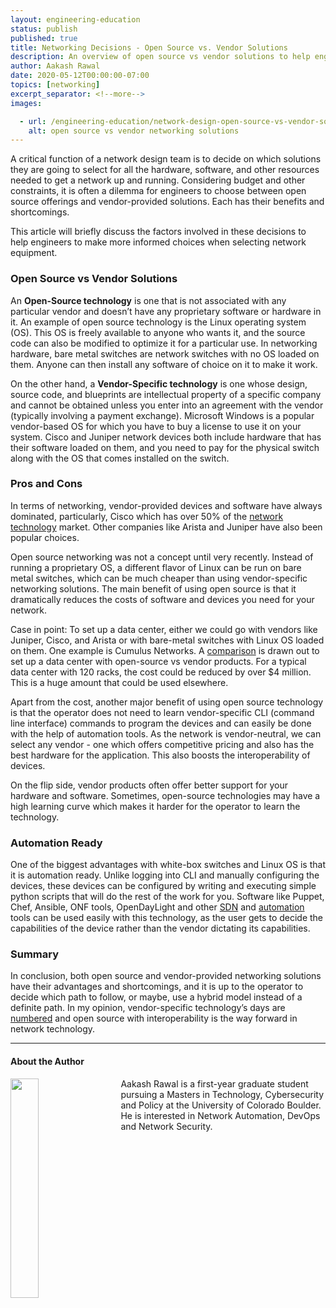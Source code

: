 ```yaml
---
layout: engineering-education
status: publish
published: true
title: Networking Decisions - Open Source vs. Vendor Solutions  
description: An overview of open source vs vendor solutions to help engineers to make a more informed choice when selecting network equipment.
author: Aakash Rawal
date: 2020-05-12T00:00:00-07:00
topics: [networking]
excerpt_separator: <!--more-->
images:

  - url: /engineering-education/network-design-open-source-vs-vendor-solutions/hero.jpg
    alt: open source vs vendor networking solutions
---
```

A critical function of a network design team is to decide on which solutions they are going to select for all the hardware, software, and other resources needed to get a network up and running. Considering budget and other constraints, it is often a dilemma for engineers to choose between open source offerings and vendor-provided solutions. Each has their benefits and shortcomings.

<!--more-->
This article will briefly discuss the factors involved in these decisions to help engineers to make more informed choices when selecting network equipment.

### Open Source vs Vendor Solutions
An **Open-Source technology** is one that is not associated with any particular vendor and doesn’t have any proprietary software or hardware in it. An example of open source technology is the Linux operating system (OS). This OS is freely available to anyone who wants it, and the source code can also be modified to optimize it for a particular use. In networking hardware, bare metal switches are network switches with no OS loaded on them. Anyone can then install any software of choice on it to make it work.

On the other hand, a **Vendor-Specific technology** is one whose design, source code, and blueprints are intellectual property of a specific company and cannot be obtained unless you enter into an agreement with the vendor (typically involving a payment exchange). Microsoft Windows is a popular vendor-based OS for which you have to buy a license to use it on your system. Cisco and Juniper network devices both include hardware that has their software loaded on them, and you need to pay for the physical switch along with the OS that comes installed on the switch.

### Pros and Cons
In terms of networking, vendor-provided devices and software have always dominated, particularly, Cisco which has over 50% of the [network technology](https://www.networkworld.com/article/3038301/ciscos-dominance-continues.html) market. Other companies like Arista and Juniper have also been popular choices.

Open source networking was not a concept until very recently. Instead of running a proprietary OS, a different flavor of Linux can be run on bare metal switches, which can be much cheaper than using vendor-specific networking solutions. The main benefit of using open source is that it dramatically reduces the costs of software and devices you need for your network.

Case in point: To set up a data center, either we could go with vendors like Juniper, Cisco, and Arista or with bare-metal switches with Linux OS loaded on them. One example is Cumulus Networks. A [comparison](https://cumulusnetworks.com/products/total-cost-ownership/) is drawn out to set up a data center with open-source vs vendor products. For a typical data center with 120 racks, the cost could be reduced by over $4 million. This is a huge amount that could be used elsewhere.

Apart from the cost, another major benefit of using open source technology is that the operator does not need to learn vendor-specific CLI (command line interface) commands to program the devices and can easily be done with the help of automation tools. As the network is vendor-neutral, we can select any vendor - one which offers competitive pricing and also has the best hardware for the application. This also boosts the interoperability of devices.

On the flip side, vendor products often offer better support for your hardware and software. Sometimes, open-source technologies may have a high learning curve which makes it harder for the operator to learn the technology.

### Automation Ready
One of the biggest advantages with white-box switches and Linux OS is that it is automation ready. Unlike logging into CLI and manually configuring the devices, these devices can be configured by writing and executing simple python scripts that will do the rest of the work for you. Software like Puppet, Chef, Ansible, ONF tools, OpenDayLight and other [SDN](https://www.networkcomputing.com/networking/10-sdn-platform-options) and [automation](https://www.rogerperkin.co.uk/network-automation/tools/) tools can be used easily with this technology, as the user gets to decide the capabilities of the device rather than the vendor dictating its capabilities.

### Summary
In conclusion, both open source and vendor-provided networking solutions have their advantages and shortcomings, and it is up to the operator to decide which path to follow, or maybe, use a hybrid model instead of a definite path. In my opinion, vendor-specific technology’s days are [numbered](https://techcrunch.com/2019/01/12/how-open-source-software-took-over-the-world/) and open source with interoperability is the way forward in network technology.

---

#### About the Author
<img style="float: left; padding-right: 5%; margin-bottom: 10px; width:30%;" src="/engineering-education/authors/aakash-rawal/avatar.jpeg">Aakash Rawal is  a first-year graduate student pursuing a Masters in Technology, Cybersecurity and Policy at the University of Colorado Boulder. He is interested in Network Automation, DevOps and Network Security.
